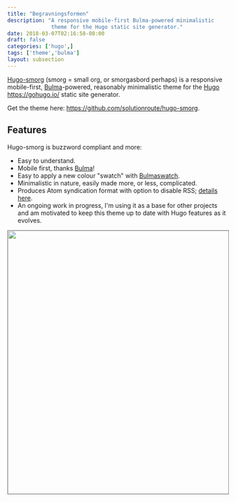 ```yaml
---
title: "Begravningsformen"
description: "A responsive mobile-first Bulma-powered minimalistic
			  theme for the Hugo static site generator."
date: 2018-03-07T02:16:58-08:00
draft: false
categories: ['hugo',]
tags: ['theme','bulma']
layout: subsection
---
```


[Hugo-smorg][] (smorg = small org, or smorgasbord perhaps) is a responsive
mobile-first, [Bulma][]-powered, reasonably minimalistic theme for the [Hugo][]
https://gohugo.io/ static site generator.  
<!--more-->

Get the theme here: https://github.com/solutionroute/hugo-smorg.

## Features

Hugo-smorg is buzzword compliant and more:

* Easy to understand.
* Mobile first, thanks [Bulma][]!
* Easy to apply a new colour "swatch" with [Bulmaswatch][].
* Minimalistic in nature, easily made more, or less, complicated.
* Produces Atom syndication format with option to disable RSS; [details
here](https://github.com/comfusion/after-dark/issues/32#issuecomment-312515542).
* An ongoing work in progress, I'm using it as a base for other projects and am
  motivated to keep this theme up to date with Hugo features as it evolves.

<img src="https://raw.githubusercontent.com/solutionroute/hugo-smorg/master/images/tn.png" width="900" height="600" style="border: 1px solid grey">


[Hugo]: https://gohugo.io/
[Hugo-smorg]: https://github.com/solutionroute/hugo-smorg
[Bulma]: https://bulma.io/
[Bulmaswatch]: https://jenil.github.io/bulmaswatch/
